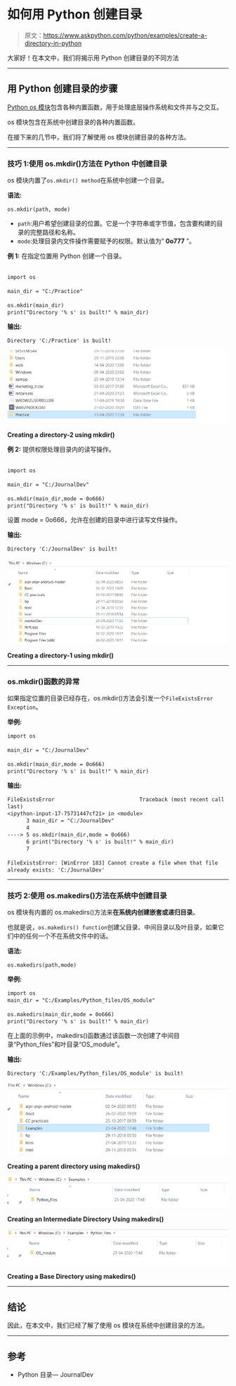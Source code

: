 # 如何用 Python 创建目录

> 原文：<https://www.askpython.com/python/examples/create-a-directory-in-python>

大家好！在本文中，我们将揭示用 Python 创建目录的不同方法

* * *

## 用 Python 创建目录的步骤

[Python os 模块](https://www.askpython.com/python-modules/python-os-module-10-must-know-functions)包含各种内置函数，用于处理底层操作系统和文件并与之交互。

os 模块包含在系统中创建目录的各种内置函数。

在接下来的几节中，我们将了解使用 os 模块创建目录的各种方法。

* * *

### 技巧 1:使用 os.mkdir()方法在 Python 中创建目录

os 模块内置了`os.mkdir() method`在系统中创建一个目录。

**语法:**

```
os.mkdir(path, mode)

```

*   `path`:用户希望创建目录的位置。它是一个字符串或字节值，包含要构建的目录的完整路径和名称。
*   `mode`:处理目录内文件操作需要赋予的权限。默认值为“ **0o777** ”。

**例 1:** 在指定位置用 Python 创建一个目录。

```

import os 

main_dir = "C:/Practice"

os.mkdir(main_dir) 
print("Directory '% s' is built!" % main_dir) 

```

**输出:**

```
Directory 'C:/Practice' is built!

```

![Creating a directory-2 using mkdir()](img/e7f28b24c5d233d4c7bd446e795d916c.png)

**Creating a directory-2 using mkdir()**

**例 2:** 提供权限处理目录内的读写操作。

```

import os 

main_dir = "C:/JournalDev"

os.mkdir(main_dir,mode = 0o666) 
print("Directory '% s' is built!" % main_dir) 

```

设置 mode = 0o666，允许在创建的目录中进行读写文件操作。

**输出:**

```
Directory 'C:/JournalDev' is built!

```

![Creating a directory-1 using mkdir()](img/9b6ea789b8cc72e62915d0fd0ff1830a.png)

**Creating a directory-1 using mkdir()**

* * *

### os.mkdir()函数的异常

如果指定位置的目录已经存在，os.mkdir()方法会引发一个`FileExistsError Exception`。

**举例:**

```
import os 

main_dir = "C:/JournalDev"

os.mkdir(main_dir,mode = 0o666) 
print("Directory '% s' is built!" % main_dir) 

```

**输出:**

```
FileExistsError                           Traceback (most recent call last)
<ipython-input-17-75731447cf21> in <module>
      3 main_dir = "C:/JournalDev"
      4 
----> 5 os.mkdir(main_dir,mode = 0o666)
      6 print("Directory '% s' is built!" % main_dir)
      7 

FileExistsError: [WinError 183] Cannot create a file when that file already exists: 'C:/JournalDev'

```

* * *

### 技巧 2:使用 os.makedirs()方法在系统中创建目录

os 模块有内置的 os.makedirs()方法来**在系统内创建嵌套或递归目录**。

也就是说，`os.makedirs() function`创建父目录、中间目录以及叶目录，如果它们中的任何一个不在系统文件中的话。

**语法:**

```
os.makedirs(path,mode)

```

**举例:**

```
import os 
main_dir = "C:/Examples/Python_files/OS_module"

os.makedirs(main_dir,mode = 0o666) 
print("Directory '% s' is built!" % main_dir) 

```

在上面的示例中，makedirs()函数通过该函数一次创建了中间目录“Python_files”和叶目录“OS_module”。

**输出:**

```
Directory 'C:/Examples/Python_files/OS_module' is built!

```

![Creating a parent directory using makedirs()](img/11546e92f1df7b9baa91f58f71fbee96.png)

**Creating a parent directory using makedirs()**

![Creating an Intermediate Directory Using makedirs()](img/62e024ad7c9f9e6f05433afc6bd0c2b7.png)

**Creating an Intermediate Directory Using makedirs()**

![Creating a Base Directory using makedirs()](img/f5881fb30e78377af75dd47cfeadc464.png)

**Creating a Base Directory using makedirs()**

* * *

## 结论

因此，在本文中，我们已经了解了使用 os 模块在系统中创建目录的方法。

* * *

## 参考

*   Python 目录— JournalDev